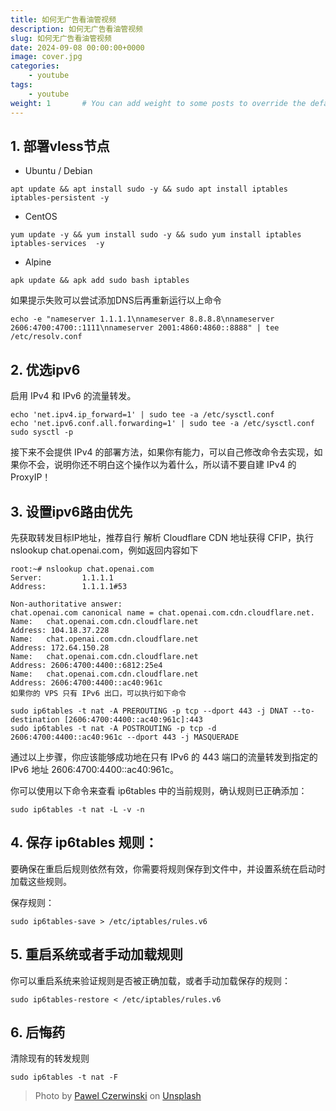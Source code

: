 ```yaml
---
title: 如何无广告看油管视频
description: 如何无广告看油管视频
slug: 如何无广告看油管视频
date: 2024-09-08 00:00:00+0000
image: cover.jpg
categories:
    - youtube
tags:
    - youtube
weight: 1       # You can add weight to some posts to override the default sorting (date descending)
---
```


## 1. 部署vless节点 ##
 - Ubuntu / Debian
```shell-session
apt update && apt install sudo -y && sudo apt install iptables iptables-persistent -y
```
 - CentOS
```shell-session
yum update -y && yum install sudo -y && sudo yum install iptables iptables-services  -y
```
 - Alpine
```shell-session
apk update && apk add sudo bash iptables
```
如果提示失败可以尝试添加DNS后再重新运行以上命令

```shell-session
echo -e "nameserver 1.1.1.1\nnameserver 8.8.8.8\nnameserver 2606:4700:4700::1111\nnameserver 2001:4860:4860::8888" | tee /etc/resolv.conf 
```
## 2. 优选ipv6 ##
启用 IPv4 和 IPv6 的流量转发。
```shell-session
echo 'net.ipv4.ip_forward=1' | sudo tee -a /etc/sysctl.conf
echo 'net.ipv6.conf.all.forwarding=1' | sudo tee -a /etc/sysctl.conf
sudo sysctl -p
```
接下来不会提供 IPv4 的部署方法，如果你有能力，可以自己修改命令去实现，如果你不会，说明你还不明白这个操作以为着什么，所以请不要自建 IPv4 的 ProxyIP！

## 3. 设置ipv6路由优先 ##
先获取转发目标IP地址，推荐自行 解析 Cloudflare CDN 地址获得 CFIP，执行nslookup chat.openai.com，例如返回内容如下
```shell-session
root:~# nslookup chat.openai.com
Server:         1.1.1.1
Address:        1.1.1.1#53

Non-authoritative answer:
chat.openai.com canonical name = chat.openai.com.cdn.cloudflare.net.
Name:   chat.openai.com.cdn.cloudflare.net
Address: 104.18.37.228
Name:   chat.openai.com.cdn.cloudflare.net
Address: 172.64.150.28
Name:   chat.openai.com.cdn.cloudflare.net
Address: 2606:4700:4400::6812:25e4
Name:   chat.openai.com.cdn.cloudflare.net
Address: 2606:4700:4400::ac40:961c
如果你的 VPS 只有 IPv6 出口，可以执行如下命令

sudo ip6tables -t nat -A PREROUTING -p tcp --dport 443 -j DNAT --to-destination [2606:4700:4400::ac40:961c]:443
sudo ip6tables -t nat -A POSTROUTING -p tcp -d 2606:4700:4400::ac40:961c --dport 443 -j MASQUERADE
```
通过以上步骤，你应该能够成功地在只有 IPv6 的 443 端口的流量转发到指定的 IPv6 地址 2606:4700:4400::ac40:961c。

你可以使用以下命令来查看 ip6tables 中的当前规则，确认规则已正确添加：

```shell-session
sudo ip6tables -t nat -L -v -n
```
## 4. 保存 ip6tables 规则： ##
要确保在重启后规则依然有效，你需要将规则保存到文件中，并设置系统在启动时加载这些规则。

保存规则：

```shell-session
sudo ip6tables-save > /etc/iptables/rules.v6
```
## 5. 重启系统或者手动加载规则 ##
你可以重启系统来验证规则是否被正确加载，或者手动加载保存的规则：

```shell-session
sudo ip6tables-restore < /etc/iptables/rules.v6
```
## 6. 后悔药 ##
清除现有的转发规则

```shell-session
sudo ip6tables -t nat -F
```

> Photo by [Pawel Czerwinski](https://unsplash.com/@pawel_czerwinski) on [Unsplash](https://unsplash.com/)